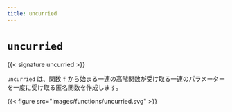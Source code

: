 ```yaml
---
title: uncurried
---
```


# `uncurried`

{{< signature uncurried >}}

`uncurried` は、関数 `f` から始まる一連の高階関数が受け取る一連のパラメーターを一度に受け取る匿名関数を作成します。

{{< figure src="images/functions/uncurried.svg" >}}
